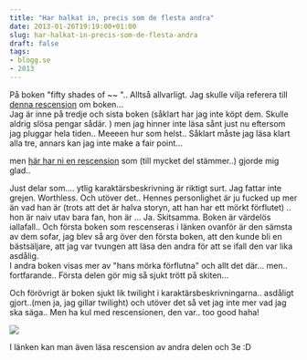 ```yaml
---
title: "Har halkat in, precis som de flesta andra"
date: 2013-01-26T19:19:00+01:00
slug: har-halkat-in-precis-som-de-flesta-andra
draft: false
tags:
- blogg.se
- 2013
---
```

På boken "fifty shades of ~~ ".. Alltså allvarligt. Jag skulle vilja referera till [denna rescension](http://www.goodreads.com/review/show/340987215) om boken...  
Jag är inne på tredje och sista boken (såklart har jag inte köpt dem. Skulle aldrig slösa pengar sådär. ) men jag hinner inte läsa sånt just nu eftersom jag pluggar hela tiden.. Meeeen hur som helst.. Såklart måste jag läsa klart alla tre, annars kan jag inte make a fair point...  
  
men [här har ni en rescension](http://www.goodreads.com/review/show/340987215) som (till mycket del stämmer..) gjorde mig glad..  
  
  
Just delar som.... ytlig karaktärsbeskrivning är riktigt surt. Jag fattar inte grejen. Worthless. Och utöver det.. Hennes personlighet är ju fucked up mer än vad han är (trots att det är halva storyn, att han har ett mörkt förflutet) .. hon är naiv utav bara fan, hon är ... Ja. Skitsamma. Boken är värdelös iallafall.. Och första boken som rescenseras i länken ovanför är den sämsta av dem sofar, jag blev så arg över den första boken, att den kunde bli en bästsäljare, att jag var tvungen att läsa den andra för att se ifall den var lika asdålig.  
I andra boken visas mer av "hans mörka förflutna" och allt det där... men.. fortfarande.. Första delen gör mig så sjukt trött på skiten...

Och förövrigt är boken sjukt lik twilight i karaktärsbeskrivningarna.. asdåligt gjort..(men ja, jag gillar twilight) och utöver det så vet jag inte mer vad jag ska säga.. Men ha kul med rescensionen, den var.. too good haha!  
  
  

![](/assets/images/blogg.se/50-shades-of-grey_51041e08ddf2b351d3c5c98b.jpg)

I länken kan man även läsa rescension av andra delen och 3e :D
